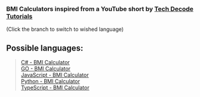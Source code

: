 ### BMI Calculators inspired from a YouTube short by [Tech Decode Tutorials](https://www.youtube.com/c/TechDecode)
(Click the branch to switch to wished language)

## Possible languages:
> [C# - BMI Calculator](https://github.com/GalacticDocs/BMI-Calculator/tree/C%23)<br>
> [GO - BMI Calculator](https://github.com/GalacticDocs/BMI-Calculator/tree/GOlang)<br>
> [JavaScript - BMI Calculator](https://github.com/GalacticDocs/BMI-Calculator/tree/JavaScript)<br>
> [Python - BMI Calculator](https://github.com/GalacticDocs/BMI-Calculator/tree/Python)<br>
> [TypeScript - BMI Calculator](https://github.com/GalacticDocs/BMI-Calculator/tree/TypeScript)

